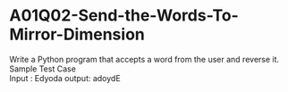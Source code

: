 # A01Q02-Send-the-Words-To-Mirror-Dimension
Write a Python program that accepts a word from the user and reverse it.    
Sample Test Case    
Input : Edyoda  output: adoydE
